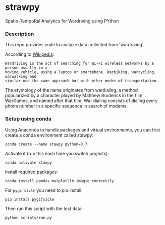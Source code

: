 # strawpy
Spatio-TempoRal Analytics for Wardriving using PYthon

### Description
This repo provides code to analyze data collected from 'wardriving'.

According to [Wikipedia](https://en.wikipedia.org/wiki/Wardriving):

    Wardriving is the act of searching for Wi-Fi wireless networks by a person usually in a
    moving vehicle, using a laptop or smartphone. Warbiking, warcycling, warwalking and
    similar use the same approach but with other modes of transportation.

The etymology of the name originates from wardialing, a method popularized by a character
played by Matthew Broderick in the film WarGames, and named after that film. War dialing
consists of dialing every phone number in a specific sequence in search of modems.

### Setup using conda
Using Anaconda to handle packages and virtual environments, you can first create a conda
environment called stawpy:

    conda create --name stawpy python=3.7

Activate it (run this each time you switch projects):

    conda activate stawpy

Install required packages:

    conda install pandas matplotlib imagio contextily

For `pygifsicle` you need to pip install.

    pip install pygifsicle

Then run this script with the test data:

    python scripts/run.py
